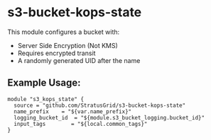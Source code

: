 # s3-bucket-kops-state
This module configures a bucket with:
 - Server Side Encryption (Not KMS)
 - Requires encrypted transit
 - A randomly generated UID after the name
 
 ## Example Usage:
```
module "s3_kops_state" {
  source = "github.com/StratusGrid/s3-bucket-kops-state"
  name_prefix    = "${var.name_prefix}"
  logging_bucket_id  = "${module.s3_bucket_logging.bucket_id}"
  input_tags        = "${local.common_tags}"
}
```
